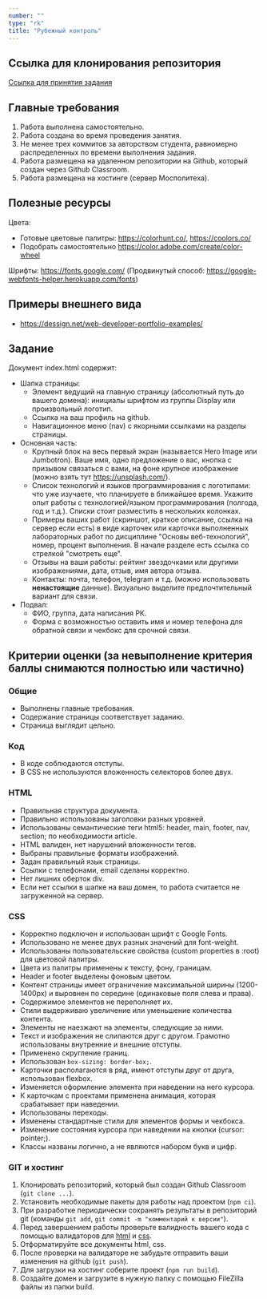 ```yaml
---
number: ""
type: "rk"
title: "Рубежный контроль"
---
```


## Ссылка для клонирования репозитория

[Ссылка для принятия задания](https://classroom.github.com/a/-M-x20Jc)

## Главные требования

1. Работа выполнена самостоятельно.
1. Работа создана во время проведения занятия.
1. Не менее трех коммитов за авторством студента, равномерно распределенных по времени выполнения задания.
1. Работа размещена на удаленном репозитории на Github, который создан через Github Classroom.
1. Работа размещена на хостинге (сервер Мосполитеха).

## Полезные ресурсы

Цвета:

- Готовые цветовые палитры: https://colorhunt.co/, https://coolors.co/
- Подобрать самостоятельно https://color.adobe.com/create/color-wheel

Шрифты: https://fonts.google.com/ (Продвинутый способ: https://google-webfonts-helper.herokuapp.com/fonts)

## Примеры внешнего вида

- https://dessign.net/web-developer-portfolio-examples/

## Задание

Документ index.html содержит:

- Шапка страницы:
  - Элемент ведущий на главную страницу (абсолютный путь до вашего домена): инициалы шрифтом из группы Display или произвольный логотип.
  - Ссылка на ваш профиль на github.
  - Навигационное меню (nav) с якорными ссылками на разделы страницы.
- Основная часть:
  - Крупный блок на весь первый экран (называется Hero Image или Jumbotron). Ваше имя, одно предложение о вас, кнопка с призывом связаться с вами, на фоне крупное изображение (можно взять тут https://unsplash.com/).
  - Список технологий и языков программирования с логотипами: что уже изучаете, что планируете в ближайшее время. Укажите опыт работы с технологией/языком программирования (полгода, год и т.д.). Списки стоит разместить в нескольких колонках.
  - Примеры ваших работ (скриншот, краткое описание, ссылка на сервер если есть) в виде карточек или карточки выполненных лабораторных работ по дисциплине "Основы веб-технологий", номер, процент выполнения. В начале разделе есть ссылка со стрелкой "смотреть еще".
  - Отзывы на ваши работы: рейтинг звездочками или другими изображениями, дата, отзыв, имя автора отзыва.
  - Контакты: почта, телефон, telegram и т.д. (можно использовать **ненастоящие** данные). Визуально выделите предпочтительный вариант для связи.
- Подвал:
  - ФИО, группа, дата написания РК.
  - Форма с возможностью оставить имя и номер телефона для обратной связи и чекбокс для срочной связи.

## Критерии оценки (за невыполнение критерия баллы снимаются полностью или частично)

### Общие

- Выполнены главные требования.
- Содержание страницы соответствует заданию.
- Страница выглядит цельно.

### Код

- В коде соблюдаются отступы.
- В CSS не используются вложенность селекторов более двух.

### HTML

- Правильная структура документа.
- Правильно использованы заголовки разных уровней.
- Использованы семантические теги html5: header, main, footer, nav, section; по необходимости article.
- HTML валиден, нет нарушений вложенности тегов.
- Выбраны правильные форматы изображений.
- Задан правильный язык страницы.
- Ссылки с телефонами, email сделаны корректно.
- Нет лишних оберток div.
- Если нет ссылки в шапке на ваш домен, то работа считается не загруженной на сервер.

### CSS

- Корректно подключен и использован шрифт с Google Fonts.
- Использовано не менее двух разных значений для font-weight.
- Использованы пользовательские свойства (custom properties в :root) для цветовой палитры.
- Цвета из палитры применены к тексту, фону, границам.
- Header и footer выделены фоновым цветом.
- Контент страницы имеет ограничение максимальной ширины (1200-1400px) и выровнен по середине (одинаковые поля слева и права).
- Содержимое элементов не переполняет их.
- Стили выдерживаю увеличение или уменьшение количества контента.
- Элементы не наезжают на элементы, следующие за ними.
- Текст и изображения не слипаются друг с другом. Грамотно использованы внутренние и внешние отступы.
- Применено скругление границ.
- Использован `box-sizing: border-box;`.
- Карточки располагаются в ряд, имеют отступы друг от друга, использован flexbox.
- Изменяется оформление элемента при наведении на него курсора.
- К карточкам с проектами применена анимация, которая срабатывает при наведении.
- Использованы переходы.
- Изменены стандартные стили для элементов формы и чекбокса.
- Изменение состояния курсора при наведении на кнопки (cursor: pointer;).
- Классы названы логично, а не являются набором букв и цифр.

### GIT и хостинг

1. Клонировать репозиторий, который был создан Github Classroom (`git clone ...`).
1. Установить необходимые пакеты для работы над проектом (`npm ci`).
1. При разработке периодически сохранять результаты в репозиторий git (команды `git add`, `git commit -m "комментарий к версии"`).
1. Перед завершением работы проверьте валидность вашего кода с помощью валидаторов для [html](https://validator.w3.org/) и [css](https://jigsaw.w3.org/css-validator/).
1. Отформатируйте все документы html, css.
1. После проверки на валидаторе не забудьте отправить ваши изменения на github (`git push`).
1. Для загрузки на хостинг соберите проект (`npm run build`).
1. Создайте домен и загрузите в нужную папку с помощью FileZilla файлы из папки build.
